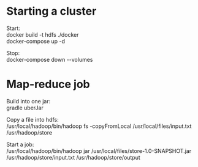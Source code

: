 # Starting a cluster

Start:<br/>
docker build -t hdfs ./docker<br/>
docker-compose up -d

Stop:<br/>
docker-compose down --volumes

# Map-reduce job

Build into one jar:<br/>
gradle uberJar

Copy a file into hdfs:<br/>
/usr/local/hadoop/bin/hadoop fs -copyFromLocal /usr/local/files/input.txt /usr/hadoop/store

Start a job:<br/>
/usr/local/hadoop/bin/hadoop jar /usr/local/files/store-1.0-SNAPSHOT.jar /usr/hadoop/store/input.txt /usr/hadoop/store/output
